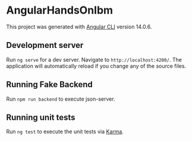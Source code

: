 # AngularHandsOnIbm

This project was generated with [Angular CLI](https://github.com/angular/angular-cli) version 14.0.6.

## Development server

Run `ng serve` for a dev server. Navigate to `http://localhost:4200/`. The application will automatically reload if you change any of the source files.

## Running Fake Backend

Run `npm run backend` to execute json-server.


## Running unit tests

Run `ng test` to execute the unit tests via [Karma](https://karma-runner.github.io).
